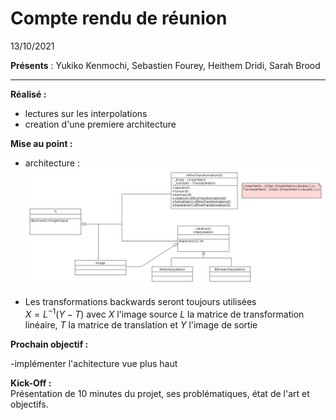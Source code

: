 # Compte rendu de réunion
13/10/2021 

**Présents** :  Yukiko Kenmochi, Sebastien Fourey, Heithem Dridi, Sarah Brood

-----

**Réalisé :**
- lectures sur les interpolations 
- creation d'une premiere architecture 

**Mise au point :** 
- architecture : 
    ![image de l'architecture](images/diagram1310.png)

- Les transformations backwards seront toujours utilisées  
$` X =L^{-1}(Y-T) `$ avec $`X`$  l'image source $`L`$ la matrice de transformation linéaire, $`T`$ la matrice de translation et $`Y`$ l'image de sortie 


**Prochain objectif :**  

-implémenter l'achitecture vue plus haut



**Kick-Off :**  
Présentation de 10 minutes du projet, ses problématiques, état de l'art et objectifs. 
